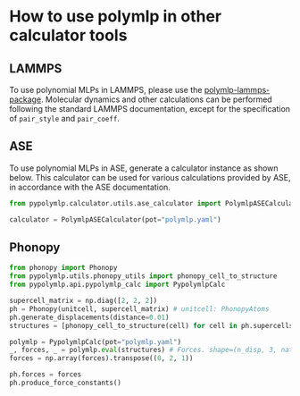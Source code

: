 # How to use polymlp in other calculator tools

## LAMMPS
To use polynomial MLPs in LAMMPS, please use the [polymlp-lammps-package](https://github.com/sekocha/lammps-polymlp-package).
Molecular dynamics and other calculations can be performed following the standard LAMMPS documentation, except for the specification of `pair_style` and `pair_coeff`.

## ASE
To use polynomial MLPs in ASE, generate a calculator instance as shown below.
This calculator can be used for various calculations provided by ASE, in accordance with the ASE documentation.
```python
from pypolymlp.calculator.utils.ase_calculator import PolymlpASECalculator

calculator = PolymlpASECalculator(pot="polymlp.yaml")
```

## Phonopy
```python
from phonopy import Phonopy
from pypolymlp.utils.phonopy_utils import phonopy_cell_to_structure
from pypolymlp.api.pypolymlp_calc import PypolymlpCalc

supercell_matrix = np.diag([2, 2, 2])
ph = Phonopy(unitcell, supercell_matrix) # unitcell: PhonopyAtoms
ph.generate_displacements(distance=0.01)
structures = [phonopy_cell_to_structure(cell) for cell in ph.supercells_with_displacements]

polymlp = PypolymlpCalc(pot="polymlp.yaml")
_, forces, _ = polymlp.eval(structures) # Forces. shape=(n_disp, 3, natom), unit: eV/angstrom.
forces = np.array(forces).transpose((0, 2, 1))

ph.forces = forces
ph.produce_force_constants()
```
